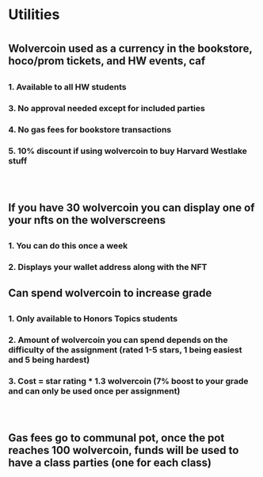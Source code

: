 <h1> Utilities <h1>
<h2> Wolvercoin used as a currency in the bookstore, hoco/prom tickets, and HW events, caf <h2>
<h3> 1. Available to all HW students <h3>
<h3> 3. No approval needed except for included parties <h3>
<h3> 4. No gas fees for bookstore transactions <h3>
<h3> 5. 10% discount if using wolvercoin to buy Harvard Westlake stuff <h3>
<br>
<h2> If you have 30 wolvercoin you can display one of your nfts on the wolverscreens <h2>
<h3> 1. You can do this once a week
<h3> 2. Displays your wallet address along with the NFT
<br>
<h2> Can spend wolvercoin to increase grade <h2>
<h3> 1. Only available to Honors Topics students <h3>
<h3> 2. Amount of wolvercoin you can spend depends on the difficulty of the assignment (rated 1-5 stars, 1 being easiest and 5 being hardest)  <h3>
<h3> 3. Cost = star rating * 1.3 wolvercoin (7% boost to your grade and can only be used once per assignment) <h3>
<br>
<h2> Gas fees go to communal pot, once the pot reaches 100 wolvercoin, funds will be used to have a class parties (one for each class) <h2>
<br>
